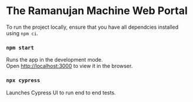 # The Ramanujan Machine Web Portal

To run the project locally, ensure that you have all dependcies installed using `npm ci`.

### `npm start`

Runs the app in the development mode.\
Open [http://localhost:3000](http://localhost:3000) to view it in the browser.

### `npx cypress`

Launches Cypress UI to run end to end tests.

